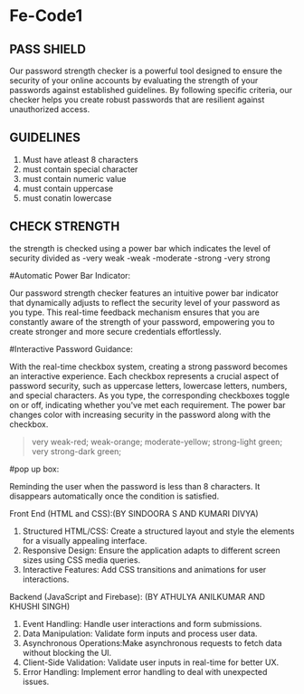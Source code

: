 # Fe-Code1
## PASS SHIELD ##
Our password strength checker is a powerful tool designed to ensure the security of your online accounts by evaluating the strength of your passwords against established guidelines. By following specific criteria, our checker helps you create robust passwords that are resilient against unauthorized access.

## GUIDELINES ##
1. Must have atleast 8 characters
2. must contain special character
3. must contain numeric value
4. must contain uppercase
5. must conatin lowercase

## CHECK STRENGTH ##
the strength is checked using a power bar which indicates the level of security divided as
-very weak
-weak
-moderate
-strong
-very strong

#Automatic Power Bar Indicator:

Our password strength checker features an intuitive power bar indicator that dynamically adjusts to reflect the security level of your password as you type. This real-time feedback mechanism ensures that you are constantly aware of the strength of your password, empowering you to create stronger and more secure credentials effortlessly.


#Interactive Password Guidance:

With the real-time checkbox system, creating a strong password becomes an interactive experience. Each checkbox represents a crucial aspect of password security, such as uppercase letters, lowercase letters, numbers, and special characters. As you type, the corresponding checkboxes toggle on or off, indicating whether you've met each requirement.
The power bar changes color with increasing security in the password along with the checkbox.
 >very weak-red;
 >weak-orange;
 >moderate-yellow;
 >strong-light green;
 >very strong-dark green;

#pop up box:

Reminding the user when the password is less than 8 characters. It disappears automatically once the condition is satisfied.


Front End (HTML and CSS):(BY  SINDOORA S AND KUMARI DIVYA)

1. Structured HTML/CSS: Create a structured layout and style the elements for a visually appealing interface.
2. Responsive Design: Ensure the application adapts to different screen sizes using CSS media queries.
4. Interactive Features: Add CSS transitions and animations for user interactions.

Backend (JavaScript and Firebase): (BY ATHULYA ANILKUMAR AND KHUSHI SINGH)

1. Event Handling: Handle user interactions and form submissions.
2. Data Manipulation: Validate form inputs and process user data.
3. Asynchronous Operations:Make asynchronous requests to fetch data without blocking the UI.
4. Client-Side Validation: Validate user inputs in real-time for better UX.
5. Error Handling: Implement error handling to deal with unexpected issues.








